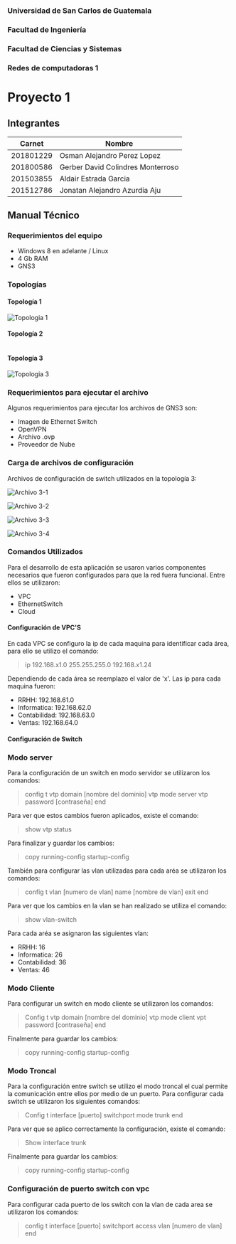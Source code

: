 ### Universidad de San Carlos de Guatemala
### Facultad de Ingeniería
### Facultad de Ciencias y Sistemas
### Redes de computadoras 1

# Proyecto 1

## Integrantes
| Carnet | Nombre |
| ------ | ------ |
| 201801229 |Osman Alejandro Perez Lopez|
| 201800586 |Gerber David Colindres Monterroso|
| 201503855 |Aldair Estrada Garcia|
| 201512786 | Jonatan Alejandro Azurdia Aju|

## Manual Técnico

### Requerimientos del equipo

- Windows 8 en adelante / Linux
- 4 Gb RAM
- GNS3

### Topologías

#### Topología 1

![Topologia 1](./Imagenes/Topologia1.png)

#### Topología 2

![]()

#### Topología 3

![Topologia 3](./Imagenes/Topologia3.jpg)

### Requerimientos para ejecutar el archivo

Algunos requerimientos para ejecutar los archivos de GNS3 son:
- Imagen de Ethernet Switch
- OpenVPN
- Archivo .ovp 
- Proveedor de Nube

### Carga de archivos de configuración

Archivos de configuración de switch utilizados en la topología 3:

![Archivo 3-1](./Imagenes/Topo3_Switch1.jpg)

![Archivo 3-2](./Imagenes/Topo3_Switch2.jpg)

![Archivo 3-3](./Imagenes/Topo3_Switch3.jpg)

![Archivo 3-4](./Imagenes/Topo3_Switch4.jpg)



### Comandos Utilizados

Para el desarrollo de esta aplicación se usaron varios componentes necesarios que fueron configurados para que la red fuera funcional. Entre ellos se utilizaron:
- VPC
- EthernetSwitch
- Cloud

#### Configuración de VPC'S
En cada VPC se configuro la ip de cada maquina para identificar cada área, para ello se utilizo el comando:

> ip 192.168.x1.0 255.255.255.0 192.168.x1.24

Dependiendo de cada área se reemplazo el valor de 'x'. Las ip para cada maquina fueron:
- RRHH: 192.168.61.0
- Informatica: 192.168.62.0
- Contabilidad: 192.168.63.0
- Ventas: 192.168.64.0

#### Configuración de Switch
### Modo server

Para la configuración de un switch en modo servidor se utilizaron los comandos:

> config t
> vtp domain [nombre del dominio]
> vtp mode server
> vtp password [contraseña]
> end

Para ver que estos cambios fueron aplicados, existe el comando:

> show vtp status

Para finalizar y guardar los cambios:

> copy running-config startup-config

También para configurar las vlan utilizadas para cada aréa se utilizaron los comandos:

> config t
> vlan [numero de vlan]
> name [nombre de vlan]
> exit
> end

Para ver que los cambios en la vlan se han realizado se utiliza el comando:

> show vlan-switch

Para cada aréa se asignaron las siguientes vlan:
- RRHH: 16
- Informatica: 26
- Contabilidad: 36
- Ventas: 46

### Modo Cliente

Para configurar un switch en modo cliente se utilizaron los comandos:

> Config t
> vtp domain [nombre del dominio]
> vtp mode client
> vpt password [contraseña]
> end

Finalmente para guardar los cambios:

> copy running-config startup-config


### Modo Troncal

Para la configuración entre switch se utilizo el modo troncal el cual permite la comunicación entre ellos por medio de un puerto. Para configurar cada switch se utilizaron los siguientes comandos:

> Config t
> interface [puerto]
> switchport mode trunk
> end

Para ver que se aplico correctamente la configuración, existe el comando:

> Show interface trunk

Finalmente para guardar los cambios:

> copy running-config startup-config


### Configuración de puerto switch con vpc

Para configurar cada puerto de los switch con la vlan de cada area se utilizaron los comandos:

> config t
> interface [puerto]
> switchport access vlan [numero de vlan]
> end